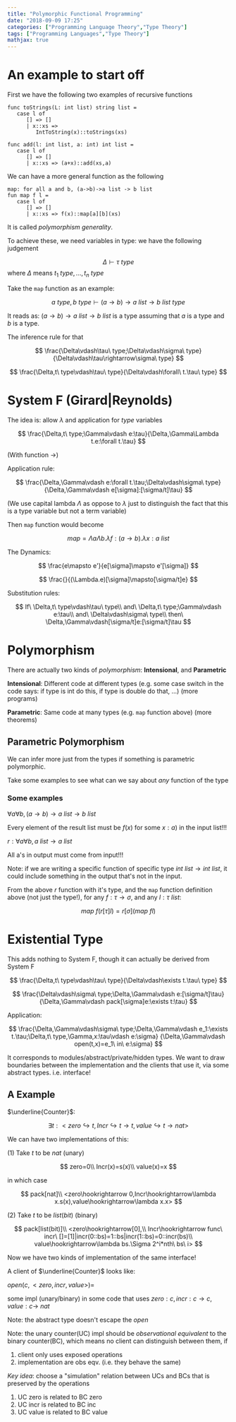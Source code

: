 ```yaml
---
title: "Polymorphic Functional Programming"
date: "2018-09-09 17:25"
categories: ["Programming Language Theory","Type Theory"]
tags: ["Programming Languages","Type Theory"]
mathjax: true
---
```




# An example to start off

First we have the following two examples of recursive functions

```
func toStrings(L: int list) string list = 
   case l of
      [] => []
      | x::xs =>
         IntToString(x)::toStrings(xs)
```

```
func add(l: int list, a: int) int list = 
   case l of
      [] => []
      | x::xs => (a+x)::add(xs,a)
```

We can have a more general function as the following

```
map: for all a and b, (a->b)->a list -> b list
fun map f l = 
   case l of
      [] => []
      | x::xs => f(x)::map[a][b](xs)
```

It is called _polymorphism generality_.

To achieve these, we need variables in type: we have the following judgement

$$
\Delta\vdash\tau\ type
$$
where $\Delta$ means $t_1\ type,...,t_n\ type$

Take the `map` function as an example:

$$
a\ type,b\ type\vdash(a\rightarrow b)\rightarrow a\ list\rightarrow b\ list\ type
$$

It reads as: $(a\rightarrow b)\rightarrow a\ list\rightarrow b\ list$ is a type
assuming that $a$ is a type and $b$ is a type.

The inference rule for that

$$
\frac{\Delta\vdash\tau\ type;\Delta\vdash\sigma\ type}{\Delta\vdash\tau\rightarrow\sigma\ type}
$$

$$
\frac{\Delta,t\ type\vdash\tau\ type}{\Delta\vdash\forall\ t.\tau\ type}
$$

<!--more-->

# System F (Girard|Reynolds)

The idea is: allow $\lambda$ and application for _type_ variables

$$
\frac{\Delta,t\ type;\Gamma\vdash e:\tau}{\Delta,\Gamma\Lambda t.e:\forall t.\tau}
$$

(With function $\rightarrow$)

Application rule:

$$
\frac{\Delta,\Gamma\vdash e:\forall t.\tau;\Delta\vdash\sigma\ type}{\Delta,\Gamma\vdash e[\sigma]:[\sigma/t]\tau}
$$

(We use capital lambda $\Lambda$ as oppose to $\lambda$ just to distinguish the fact
that this is a type variable but not a term variable)

Then `map` function would become

$$
map=\Lambda a\Lambda b.\lambda f:(a\rightarrow b).\lambda x:a\ list
$$

The Dynamics:

$$
\frac{e\mapsto e'}{e[\sigma]\mapsto e'[\sigma]}
$$

$$
\frac{}{(\Lambda.e)[\sigma]\mapsto[\sigma/t]e}
$$

Substitution rules:

$$
If\ \Delta,t\ type\vdash\tau\ type\\
and\ \Delta,t\ type;\Gamma\vdash e:\tau\\
and\ \Delta\vdash\sigma\ type\\
then\ \Delta,\Gamma\vdash[\sigma/t]e:[\sigma/t]\tau
$$

# Polymorphism

There are actually two kinds of _polymorphism_: __Intensional__, and __Parametric__

__Intensional__: Different code at different types (e.g. some case switch in the code says:
if type is int do this, if type is double do that, ...) (more programs)

__Parametric__: Same code at many types (e.g. `map` function above) (more theorems)

## Parametric Polymorphism

We can infer more just from the types if something is parametric polymorphic.

Take some examples to see what can we say about _any_ function of the type

### Some examples

$\forall a\forall b, (a\rightarrow b)\rightarrow a\ list \rightarrow b\ list$

Every element of the result list must be $f(x)$ for some $x:a$) in the input list!!!

$r:\forall a\forall b, a\ list\rightarrow a\ list$

All a's in output must come from input!!!

Note: if we are writing a specific function of specific type $int\ list\rightarrow int\ list$,
it could include something in the output that's not in the input.

From the above $r$ function with it's type, and the `map` function definition above (not just the type!),
for any $f:\tau\rightarrow\sigma$, and any $l:\tau\ list$:

$$
map\ f(r[\tau]l)=r[\sigma](map\ fl)
$$

# Existential Type

This adds nothing to System F, though it can actually be derived from System F

$$
\frac{\Delta,t\ type\vdash\tau\ type}{\Delta\vdash\exists t.\tau\ type}
$$

$$
\frac{\Delta\vdash\sigma\ type;\Delta,\Gamma\vdash e:[\sigma/t]\tau}
{\Delta,\Gamma\vdash pack[\sigma]e:\exists t:\tau}
$$

Application:

$$
\frac{\Delta,\Gamma\vdash\sigma\ type;\Delta,\Gamma\vdash e_1:\exists t.\tau;\Delta,t\ type,\Gamma,x:\tau\vdash e:\sigma}
{\Delta,\Gamma\vdash open(t,x)=e_1\ in\ e:\sigma}
$$

It corresponds to modules/abstract/private/hidden types. We want to draw boundaries
between the implementation and the clients that use it, via some abstract types.
i.e. interface!

## A Example

$\underline{Counter}$:

$$
\exists t:<zero \hookrightarrow t,Incr\hookrightarrow t\rightarrow t,value\hookrightarrow t\rightarrow nat>
$$

We can have two implementations of this:

(1) Take $t$ to be $nat$ (unary)

$$
zero=0\\
Incr(x)=s(x)\\
value(x)=x
$$

in which case

$$
pack[nat]\\
<zero\hookrightarrow 0,Incr\hookrightarrow\lambda x.s(x),value\hookrightarrow\lambda x.x>
$$

(2) Take $t$ to be $list(bit)$ (binary)

$$
pack[list(bit)]\\
<zero\hookrightarrow[0],\\
Incr\hookrightarrow func\ incr\ []=[1]|incr(0::bs)=1::bs|incr(1::bs)=0::incr(bs)\\
value\hookrightarrow\lambda bs.\Sigma 2^i*nth\ bs\ i>
$$

Now we have two kinds of implementation of the same interface!

A client of $\underline{Counter}$ looks like:

$open(c,<zero,incr,value>)=$

some impl (unary/binary) in some code that uses $zero:c,incr:c\rightarrow c,value:c\rightarrow\ nat$

Note: the abstract type doesn't escape the $open$

Note: the unary counter(UC) impl should be _observational equivalent_ to the binary counter(BC),
which means no client can distinguish between them, if

1. client only uses exposed operations
2. implementation are obs eqv. (i.e. they behave the same)

_Key idea_: choose a "simulation" relation between UCs and BCs that is preserved by the operations

1. UC zero is related to BC zero
2. UC incr is related to BC inc
3. UC value is related to BC value
